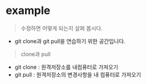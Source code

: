 # example
> 수정하면 어떻게 되는지 살펴 봅시다.
- git clone과 git pull을 연습하기 위한 공간입니다.

> clone과 pull
- git clone : 원격저장소를 내컴퓨터로 가져오기
- git pull : 원격저장소의 변경사항을 내 컴퓨터로 가져오기
